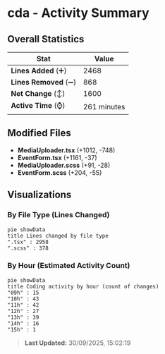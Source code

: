 # cda - Activity Summary 

## Overall Statistics

| Stat                   | Value                                                             |
| ---------------------- | ----------------------------------------------------------------- |
| **Lines Added** (➕)   | 2468                                          |
| **Lines Removed** (➖) | 868                                        |
| **Net Change** (↕)    | 1600                |
| **Active Time** (⌚)   | 261 minutes |


## Modified Files
- **MediaUploader.tsx** (+1012, -748)
- **EventForm.tsx** (+1161, -37)
- **MediaUploader.scss** (+91, -28)
- **EventForm.scss** (+204, -55)

## Visualizations

### By File Type (Lines Changed)

```mermaid
pie showData
title Lines changed by file type
".tsx" : 2958
".scss" : 378
```

### By Hour (Estimated Activity Count)

```mermaid
pie showData
title Coding activity by hour (count of changes)
"09h" : 15
"10h" : 43
"11h" : 42
"12h" : 27
"13h" : 39
"14h" : 16
"15h" : 1
```


> **Last Updated:** 30/09/2025, 15:02:19